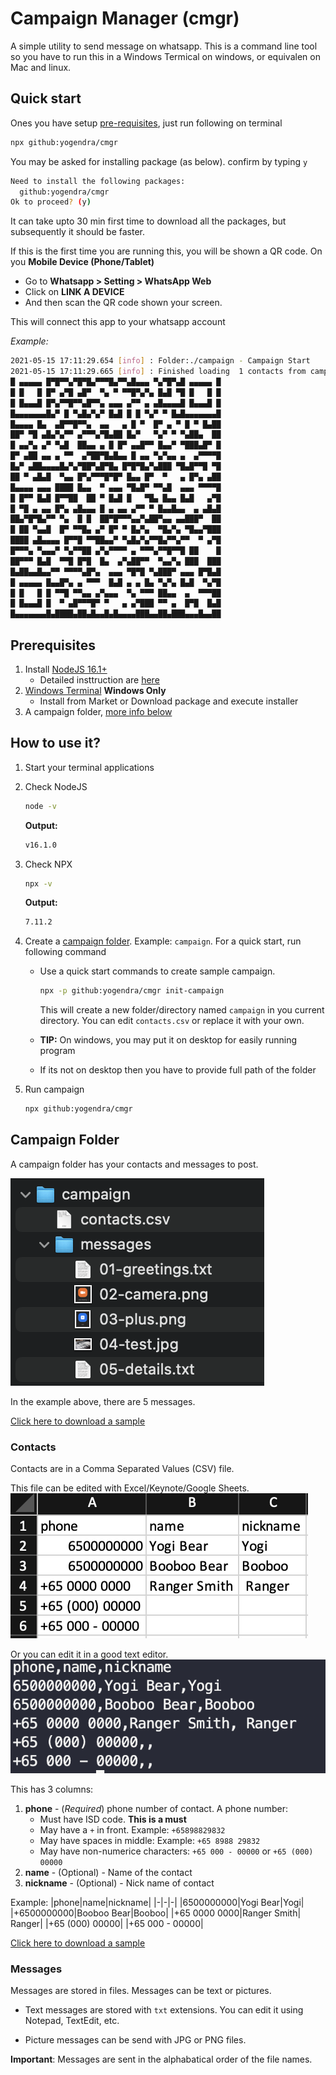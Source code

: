 # Campaign Manager (cmgr)

A simple utility to send message on whatsapp. This is a command line tool so you have to run this in a Windows Termical on windows, or equivalen on Mac and linux.

## Quick start

Ones you have setup [pre-requisites](#prerequisites),  just run following on terminal

```bash
npx github:yogendra/cmgr
```

You may be asked for installing package (as below). confirm by typing `y`

```bash
Need to install the following packages:
  github:yogendra/cmgr
Ok to proceed? (y)
```

It can take upto 30 min first time to download all the packages, but subsequently it should be faster.

If this is the first time you are running this, you will be shown a QR code. 
On you **Mobile Device (Phone/Tablet)** 

- Go to **Whatsapp > Setting > WhatsApp Web**
- Click on **LINK A DEVICE**
- And then scan the QR code shown your screen.

This will connect this app to your whatsapp account

_Example:_
```bash
2021-05-15 17:11:29.654 [info] : Folder:./campaign - Campaign Start 
2021-05-15 17:11:29.665 [info] : Finished loading  1 contacts from campaign/contacts.csv 
█ ▄▄▄▄▄ █▀█▀▀▄▀█▀█▄▀▀▀█▄▀▀▄█▄▄▄ ▀▄▀█▀▄█ ▄▄▄▄▄ █
█ █   █ █▀ ▄▀█ ▄█▀  ▀▄ ▀ ▀▀█▀▄▀▄ █▄█ ▀█ █   █ █
█ █▄▄▄█ █▀▄▀▀█▀▀▄█▀▀▄ ▄▄▄ ▄▀▀ ▄ ▄█▄▄▄▄█ █▄▄▄█ █
█▄▄▄▄▄▄▄█▄▀ █ ▀▄█▄▀▄▀ █▄█ █ █ ▀▄▀ ▀ █▄█▄▄▄▄▄▄▄█
█▄▄▄▄ █▄  ▄█▀▀█▀▀▄  ▄▄   ▄ █ ▀  █▀ ▄ ▀ █ ▀ █▄██
██▀ ▀█ ▄█▄▀▄▀▀ ▄▀▀▀▄▀█▄██ █▄▀   ▀▄▀ ▀ ▀▄██▄  ██
█ ▄▄▀▄ ▄▀ ▀▄█  ██▄▄ ▄ █ █▀ ▄▄█▀▀ █▄▄▀ ▀███▄█▀ █
█▀ ▄██ ▄▄ ▄ ▀▀  ▄▀██▀█▄█▄▄ █ ▄▄ ▀▄▀▄▄ ▄  ▄▀▀▀▀█
█▄▀ ▄██▄▄▄▄█▄▀▄▀██▀▄█▀█▄ █▀█▀█▄▀▄███ ▀█▄█▀▀█ ▀█
██ ▀ ▄█▄█  ▀▄▄ █▀▄▀▀▀█▀█▀ █▄▄ █▀  ▀   ▄ █▀▄ ▄██
█▄▄▄▄ ▄▄▄ ████ █▄▄  ▀ ▄▄▄ ▀█▄█▀ ▀▀▄█  ▄▄▄ ▀▀▀▀█
█ █▀▀ █▄█ █▀▀██  ██ ▀ █▄█ █   ▀█▄ █▄▄ █▄█   ▄▀█
█ ▀█ ▄ ▄▄ █▀▄ ▄█▄▄▄ █ ▄ ▄▄ ▄▀▀ ▀ █▄▄█▄▄  ▄ ▄█▄█
██▄▀█▀█▄▀▀ ▀▄  █ █  ██▀█▀▀▀▄▄▀▄██▀▄▄ ▄▄███▀  ██
█ ██ ▀▄▄█  █▀ ▀▀█▄ ▄▀ █▀ ▀ █▄▀▄  ▀█▄▀▄ ▀█▄▄▀███
████ ▄█▄▄▄▄ █▀▀█ ▀▀██▄▄▀ ▀▄█▄▀▄▀▀█▄▀▀▄▀▀  ▀ ▄▀█
█▀▀▀▄ ▀▄▄▄▀ ▀▄▀▀██ ▄▀▄▀▀▀▀ ▄ ▀▀▀▄▀▀█▀▀█ ██    █
██▀▀▀ █▄█  ▀▀█ █▀█  █▄  ▄▀▄██▀▀  ▀▄▄▀▄ ███  ███
█▄██▄▄█▄▄▀▀ ▀▀▀▀▄█▀▄  ▄▄▄ ▀█▀█ ▀▄███▀ ▄▄▄ █▀█▄█
█ ▄▄▄▄▄ █▄▄█▀▄ ▄ ▀▀▀  █▄█ ▄ ▄ █▄ ▀▄▀▄ █▄█  ▀▄▀█
█ █   █ █ ▀▀█ ▀▀▄▄ ▄▀▄▄▄  ▀▄ ▀▀▀ ██▄▄  ▄  ▀▀▀██
█ █▄▄▄█ █  ▀ ▄█▀▀▀█▀ ▀   ▄ ▄▀███ ▀▀ ▄  █▀█  █▄█
█▄▄▄▄▄▄▄█▄████▄██▄█▄▄█▄█▄▄▄▄███▄▄██▄███▄▄▄█▄▄██

```

## Prerequisites

1. Install [NodeJS 16.1+](https://nodejs.org/en/download/)
    - Detailed insttruction are [here](docs/nodejs-install.md)
1. [Windows Terminal](https://www.microsoft.com/en-sg/p/windows-terminal/9n0dx20hk701?rtc=1&activetab=pivot:overviewtab) **Windows Only**
    - Install from Market or Download package and execute installer
1. A campaign folder, [more info below](#campaign-folder)

## How to use it?

1. Start your terminal applications

1. Check NodeJS

    ```bash
    node -v
    ```

    **Output:**

    ```bash
    v16.1.0
    ```

1. Check NPX

    ```bash
    npx -v
    ```

    **Output:**

    ```bash
    7.11.2
    ```

1. Create a [campaign folder](#campaign-folder). Example: `campaign`. For a quick start, run following command

    - Use a quick start commands to create sample campaign.

        ```bash
        npx -p github:yogendra/cmgr init-campaign
        ```

        This will create a new folder/directory named `campaign` in you current directory. You can edit `contacts.csv` or replace it with your own.
    - **TIP:** On windows, you may put it on desktop for easily running program
    - If its not on desktop then you have to provide full path of the folder
1. Run campaign

    ```bash
    npx github:yogendra/cmgr
    ```

## Campaign Folder

A campaign folder has your contacts and messages to post.

![Campaign Folder](docs/images/campaign-folder.png)

In the example above, there are 5 messages.

[Click here to download a sample](example/campaign.zip)

### Contacts

Contacts are in a Comma Separated Values (CSV) file.

This file can be edited with Excel/Keynote/Google Sheets.
![Contacts CSV in Excel](docs/images/contacts-csv-in-excel.png)

Or you can edit it in a good text editor.
![Contacts CSV in Text](docs/images/contacts-csv-in-text.png)

This has 3 columns:

1. **phone** - (_Required_) phone number of contact. A phone number:
    - Must have ISD code. **This is a must**
    - May have a `+` in front. Example: `+65898829832`
    - May have spaces in middle: Example: `+65 8988 29832`
    - May have non-numerice characters: `+65 000 - 00000` or `+65 (000) 00000`
1. **name** - (Optional) - Name of the contact
1. **nickname** - (Optional) - Nick name of contact

Example:
|phone|name|nickname|
|-|-|-|
|6500000000|Yogi Bear|Yogi|
|+6500000000|Booboo Bear|Booboo|
|+65 0000 0000|Ranger Smith| Ranger|
|+65 (000) 00000|
|+65 000 - 00000|

[Click here to download a sample](example/campaign/contacts.csv)

### Messages

Messages are stored in files. Messages can be text or pictures.

- Text messages are stored with `txt` extensions. You can edit it using Notepad, TextEdit, etc.

- Picture messages can be send with JPG or PNG files.

**Important**: Messages are sent in the alphabatical order of the file names.
